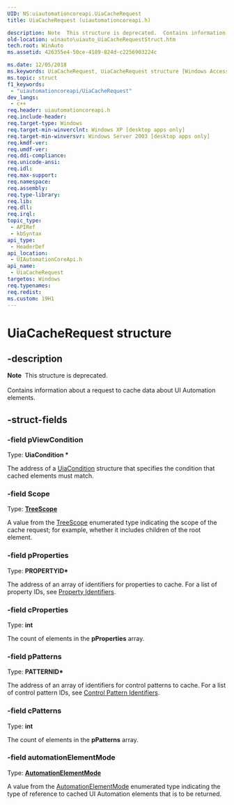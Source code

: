 ```yaml
---
UID: NS:uiautomationcoreapi.UiaCacheRequest
title: UiaCacheRequest (uiautomationcoreapi.h)

description: Note  This structure is deprecated.  Contains information about a request to cache data about UI Automation elements.
old-location: winauto\uiauto_UiaCacheRequestStruct.htm
tech.root: WinAuto
ms.assetid: 426355e4-50ce-4189-824d-c2256903224c

ms.date: 12/05/2018
ms.keywords: UiaCacheRequest, UiaCacheRequest structure [Windows Accessibility], uiauto.uiauto_UiaCacheRequestStruct, uiauto_UiaCacheRequestStruct, uiautomationcoreapi/UiaCacheRequest, winauto.uiauto_UiaCacheRequestStruct
ms.topic: struct
f1_keywords: 
 - "uiautomationcoreapi/UiaCacheRequest"
dev_langs:
 - c++
req.header: uiautomationcoreapi.h
req.include-header: 
req.target-type: Windows
req.target-min-winverclnt: Windows XP [desktop apps only]
req.target-min-winversvr: Windows Server 2003 [desktop apps only]
req.kmdf-ver: 
req.umdf-ver: 
req.ddi-compliance: 
req.unicode-ansi: 
req.idl: 
req.max-support: 
req.namespace: 
req.assembly: 
req.type-library: 
req.lib: 
req.dll: 
req.irql: 
topic_type:
 - APIRef
 - kbSyntax
api_type:
 - HeaderDef
api_location:
 - UIAutomationCoreApi.h
api_name:
 - UiaCacheRequest
targetos: Windows
req.typenames: 
req.redist: 
ms.custom: 19H1
---
```


# UiaCacheRequest structure


## -description


<div class="alert"><b>Note</b>  This structure is deprecated.</div><div> </div>  Contains information about a request to cache data about UI Automation elements.


## -struct-fields




### -field pViewCondition

Type: <b>UiaCondition *</b>

The address of a <a href="https://docs.microsoft.com/windows/desktop/api/uiautomationcoreapi/ns-uiautomationcoreapi-uiacondition">UiaCondition</a> structure that specifies the condition that cached elements must match.


### -field Scope

Type: <b><a href="https://docs.microsoft.com/windows/desktop/api/uiautomationclient/ne-uiautomationclient-treescope">TreeScope</a></b>

A value from the <a href="https://docs.microsoft.com/windows/desktop/api/uiautomationclient/ne-uiautomationclient-treescope">TreeScope</a> enumerated type indicating the scope of the cache request; for example, whether it includes children of the root element.


### -field pProperties

Type: <b>PROPERTYID*</b>

The address of an array of identifiers for properties to cache. For a list of property IDs, see <a href="https://docs.microsoft.com/windows/desktop/WinAuto/uiauto-entry-propids">Property Identifiers</a>.


### -field cProperties

Type: <b>int</b>

The count of elements in the <b>pProperties</b> array.


### -field pPatterns

Type: <b>PATTERNID*</b>

The address of an array of identifiers for control patterns to cache. For a list of control pattern IDs, see <a href="https://docs.microsoft.com/windows/desktop/WinAuto/uiauto-controlpattern-ids">Control Pattern Identifiers</a>.


### -field cPatterns

Type: <b>int</b>

The count of elements in the <b>pPatterns</b> array.


### -field automationElementMode

Type: <b><a href="https://docs.microsoft.com/windows/desktop/api/uiautomationclient/ne-uiautomationclient-automationelementmode">AutomationElementMode</a></b>

A value from the <a href="https://docs.microsoft.com/windows/desktop/api/uiautomationclient/ne-uiautomationclient-automationelementmode">AutomationElementMode</a> enumerated type indicating the type of reference to cached UI Automation elements that is to be returned.

